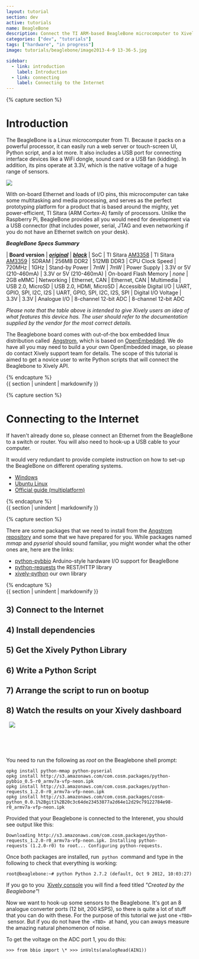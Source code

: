 ```yaml
---
layout: tutorial
section: dev
active: tutorials
name: BeagleBone
description: Connect the TI ARM-based BeagleBone microcomputer to Xively
categories: ["dev", "tutorials"]
tags: ["hardware", "in progress"]
image: tutorials/beaglebone/image2013-4-9 13-36-5.jpg

sidebar:
  - link: introduction
    label: Introduction
  - link: connecting
    label: Connecting to the Internet
---
```



<!-- Section beginning -->
<div id="introduction" class="tutorial-section">  
{% capture section %}
<!-- /Section beginning -->

# Introduction

The BeagleBone is a Linux microcomputer from TI. Because it packs on a powerful processor, it can easily run a web server or touch-screen UI, Python script, and a lot more. It also includes a USB port for connecting interface devices like a WiFi dongle, sound card or a USB fan (kidding). In addition, its pins operate at 3.3V, which is the native voltage of a huge range of sensors.

![](attachments/2588729/2654215.png?effects=border-simple,blur-border)

With on-board Ethernet and loads of I/O pins, this microcomputer can take some multitasking and media processing, and serves as the perfect prototyping platform for a product that is based around the mighty, yet power-efficient, TI Sitara (ARM Cortex-A) family of processors. Unlike the Raspberry Pi, BeagleBone provides all you would need for development via a USB connector (that includes power, serial, JTAG and even networking if you do not have an Ethernet switch on your desk).

***BeagleBone Specs Summary***

| **Board version** | [***original***](http://beagleboard.org/Products/BeagleBone) | [***black***](http://beagleboard.org/Products/BeagleBone%20Black)
| SoC | TI Sitara [AM3358](http://www.ti.com/product/am3358) |  TI Sitara [AM3359](http://www.ti.com/product/am3359)
| SDRAM | 256MB DDR2 | 512MB DDR3
| CPU Clock Speed | 720MHz | 1GHz
| Stand-by Power | 7mW | 7mW
| Power Supply | 3.3V or 5V (210-460mA) | 3.3V or 5V (210-460mA)
| On-board Flash Memory | _none_ | 2GB eMMC
| Networking | Ethernet, CAN | Ethernet, CAN
| Multimedia | USB 2.0, MicroSD | USB 2.0, HDMI, MicroSD
| Accessible Digital I/O | UART, GPIO, SPI, I2C, I2S | UART, GPIO, SPI, I2C, I2S, SPI
| Digital I/O Voltage | 3.3V | 3.3V
| Analogue I/O | 8-channel 12-bit ADC | 8-channel 12-bit ADC

_Please note that the table above is intended to give Xively users an idea of what features this device has. The user should refer to the documentation supplied by the vendor for the most correct details._

The Beaglebone board comes with out-of-the box embedded linux distribution called  [Angstrom](http://www.angstrom-distribution.org/), which is based on [OpenEmbedded](http://openembedded.org/). We do have all you may need to build a your own OpenEmbedded image, so please do contact Xively support team for details. The scope of this tutorial is aimed to get a novice user to write Python scripts that will connect the Beaglebone to Xively API.

<!-- Section end -->
{% endcapture %}  
{{ section | unindent | markdownify }}  
</div>
<!-- /Section end -->

<!-- Section beginning -->
<div id="connecting" class="tutorial-section">  
{% capture section %}
<!-- /Section beginning -->

# Connecting to the Internet

If haven't already done so, please connect an Ethernet from the BeagleBone to a switch or router. You will also need to hook-up a USB cable to your computer.

It would very redundant to provide complete instruction on how to set-up the BeagleBone on different operating systems.

* [Windows](http://learn.adafruit.com/beaglebone/installing-drivers)
* [Ubuntu Linux](http://www.lvr.com/beaglebone.htm)
* [Official guide (multiplatform)](http://beagleboard.org/Getting%20Started)


<!-- Section end -->
{% endcapture %}  
{{ section | unindent | markdownify }}  
</div>
<!-- /Section end -->



<!-- Section beginning -->
<div id="setup" class="tutorial-section">  
{% capture section %}
<!-- /Section beginning -->

There are some packages that we need to install from the [Angstrom repository](http://www.angstrom-distribution.org/repo/) and some that we have prepared for you. While packages named _mmap_ and _pyserial_ should sound familiar, you might wonder what the other ones are, here are the links:

  * [python-pybbio](https://github.com/alexanderhiam/PyBBIO) Arduino-style hardware I/O support for BeagleBone
  * [python-requests](http://python-requests.org/) the REST/HTTP library
  * [xively-python](https://github.com/xively/xively-python) our own library

<!-- Section end -->
{% endcapture %}  
{{ section | unindent | markdownify }}  
</div>
<!-- /Section end -->

## 3) Connect to the Internet



## 4) Install dependencies

## 5) Get the Xively Python Library

## 6) Write a Python Script

## 7) Arrange the script to run on bootup

## 8) Watch the results on your Xively dashboard

  ![](attachments/950275/1081348.gif)

 

 



You need to run the following as _root_ on the Beaglebone shell prompt:

~~~  
opkg install python-mmap python-pyserial  
opkg install http://s3.amazonaws.com/com.cosm.packages/python-pybbio_0.5-r0_armv7a-vfp-neon.ipk  
opkg install http://s3.amazonaws.com/com.cosm.packages/python-requests_1.2.0-r0_armv7a-vfp-neon.ipk  
opkg install http://s3.amazonaws.com/com.cosm.packages/cosm-python_0.0.1%2Bgit1%2B20c3c64de23453877a2d64e12d29c79122784e98-r0_armv7a-vfp-neon.ipk  
~~~

Provided that your Beaglebone is connected to the Interenet, you should see output like this:

~~~  
Downloading http://s3.amazonaws.com/com.cosm.packages/python-requests_1.2.0-r0_armv7a-vfp-neon.ipk. Installing python-requests (1.2.0-r0) to root... Configuring python-requests.  
~~~

Once both packages are installed, run  `python`  command and type in the following to check that everything is working:

~~~  
root@beaglebone:~# python Python 2.7.2 (default, Oct 9 2012, 10:03:27) [GCC 4.5.4 20120305 (prerelease)] on linux2 Type "help", "copyright", "credits" or "license" for more information. >>> import cosm >>> xively_api = cosm.XivelyAPIClient("YOUR_XIVELY_API_KEY") >>> feed = xively_api.feeds.create(title="Created by the Beaglbone")  
~~~

If you go to you  [Xively console](https://xively.com/) you will find a feed titled _"Created by the Beaglebone"_!

Now we want to hook-up some sensors to the Beaglebone. It's got an 8 analogue converter ports (12 bit, 200 kSPS), so there is quite a lot of stuff that you can do with these. For the purpose of this tutorial we just one `<TBD>`  sensor. But if you do not have the  `<TBD>`  at hand, you can aways measure the amazing natural phenomenon of noise.

To get the voltage on the ADC port 1, you do this:

~~~  
>>> from bbio import \* >>> inVolts(analogRead(AIN1))  
~~~
